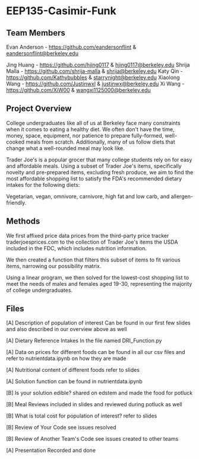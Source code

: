 # EEP135-Casimir-Funk

## Team Members
Evan Anderson - https://github.com/eandersonflint & eandersonflint@berkeley.edu


Jing Huang - https://github.com/hjing0117 & hjing0117@berkeley.edu
Shrija Malla - https://github.com/shrija-malla & shrija@berkeley.edu
Katy Qin - https://github.com/Kathybubbles & starrynight@berkeley.edu
Xiaolong Wang - https://github.com/Justinwxl & justinwx@berkeley.edu
Xi Wang - https://github.com/XiW00 & wangxi1125000@berkeley.edu

## Project Overview
College undergraduates like all of us at Berkeley face many constraints when it comes to eating a healthy diet. We often don't have the time, money, space, equipment, nor patience to prepare fully-formed, well-cooked meals from scratch. Additionally, many of us follow diets that change what a well-rounded meal may look like.

Trader Joe's is a popular grocer that many college students rely on for easy and affordable meals. Using a subset of Trader Joe's items, specifically novelty and pre-prepared items, excluding fresh produce, we aim to find the most affordable shopping list to satisfy the FDA's recommended dietary intakes for the following diets:

Vegetarian, vegan, omnivore, carnivore, high fat and low carb, and allergen-friendly.

## Methods
We first affixed price data prices from the third-party price tracker traderjoesprices.com to the collection of Trader Joe's items the USDA included in the FDC, which includes nutrition information.

We then created a function that filters this subset of items to fit various items, narrowing our possibility matrix.

Using a linear program, we then solved for the lowest-cost shopping list to meet the needs of males and females aged 19-30, representing the majority of college undergraduates.

## Files

[A] Description of population of interest
Can be found in our first few slides and also described in our overview above as well

[A] Dietary Reference Intakes
In the file named DRI_Function.py

[A] Data on prices for different foods
can be found in all our csv files and refer to nutrientdata.ipynb on how they are made

[A] Nutritional content of different foods
refer to slides

[A] Solution
function can be found in nutrientdata.ipynb

[B] Is your solution edible?
shared on edstem and made the food for potluck

[B] Meal Reviews
included in slides and reviewed during potluck as well

[B] What is total cost for population of interest?
refer to slides

[B] Review of Your Code
see issues resolved

[B] Review of Another Team's Code
see issues created to other teams

[A] Presentation
Recorded and done
